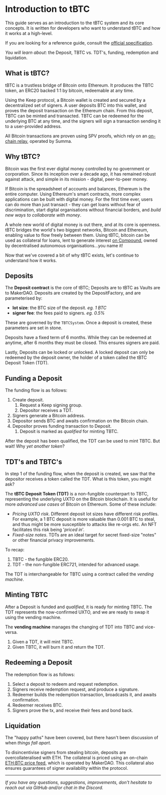 # Introduction to tBTC

This guide serves as an introduction to the tBTC system and its core concepts. It is written for developers who want to understand tBTC and how it works at a high-level.

If you are looking for a reference guide, consult the [official specification](http://docs.keep.network/tbtc/).

*You will learn about*: the Deposit, TBTC vs. TDT's, funding, redemption and liquidation.

## What is tBTC?

tBTC is a trustless bridge of Bitcoin onto Ethereum. It produces the TBTC token, an ERC20 backed 1:1 by bitcoin, redeemable at any time. 

Using the Keep protocol, a Bitcoin wallet is created and secured by a decentralized set of signers. A user deposits BTC into this wallet, and proves the deposit transaction on the Ethereum chain. From this deposit, TBTC can be minted and transacted. TBTC can be redeemed for the underlying BTC at any time, and the signers will sign a transaction sending it to a user-provided address.

All Bitcoin transactions are proven using SPV proofs, which rely on an [on-chain relay](https://github.com/summa-tx/relays), operated by Summa.

## Why tBTC?

Bitcoin was the first ever digital money controlled by no government or corporation. Since its inception over a decade ago, it has remained robust against attack, and simple in its mission - digital, peer-to-peer money.

If Bitcoin is the spreadsheet of accounts and balances, Ethereum is the entire computer. Using Ethereum's smart contracts, more complex applications can be built with digital money. For the first time ever, users can do more than just transact - they can get loans without fear of discrimination, start digital organisations without financial borders, and *build new ways to collaborate with money*. 

A whole new world of digital money is out there, and at its core is openness. tBTC bridges the world's two biggest networks, Bitcoin and Ethereum, enabling value to flow freely between them. Using tBTC, bitcoin can be used as collateral for loans, lent to generate interest [on Compound](https://compound.finance/), owned by decentralised autonomous organisations...you name it!

Now that we've covered a bit of why tBTC exists, let's continue to understand how it works.

## Deposits

The **Deposit contract** is the core of tBTC; Deposits are to tBTC as Vaults are to MakerDAO. Deposits are created by the DepositFactory, and are parameterised by:

* **lot size**: the BTC size of the deposit. *eg. 1 BTC* 
* **signer fee**: the fees paid to signers. *eg. 0.5%*

These are governed by the `TBTCSystem`. Once a deposit is created, these parameters are set in stone.

Deposits have a fixed term of 6 months. While they can be redeemed at anytime, after 6 months they must be closed. This ensures signers are paid.

Lastly, Deposits can be locked or unlocked. A locked deposit can only be redeemed by the deposit owner, the holder of a token called the tBTC Deposit Token (TDT).

## Funding a Deposit

The funding flow is as follows:

1. Create deposit.
   1. Request a Keep signing group.
   2. Depositor receives a TDT.
2. Signers generate a Bitcoin address.
3. Depositor sends BTC and awaits confirmation on the Bitcoin chain.
4. Depositor proves funding transaction to Deposit.
   1. Deposit is marked as *qualified* for minting TBTC.

After the deposit has been qualified, the TDT can be used to mint TBTC. But wait! Why *yet another token*? 

## TDT's and TBTC's

In step 1 of the funding flow, when the deposit is created, we saw that the depositor receives a token called the TDT. What is this token, you might ask?

The **tBTC Deposit Token (TDT)** is a non-fungible counterpart to TBTC, representing the underlying UXTO on the Bitcoin blockchain. It is useful for more *advanced use cases* of Bitcoin on Ethereum. Some of these include:

* *Pricing UXTO risk*. Different deposit lot sizes have different risk profiles. For example, a 1 BTC deposit is more valuable than 0.001 BTC to steal, and thus might be more susceptible to attacks like re-orgs etc. An NFT facilitates this risk being '*priced in*'.
* *Fixed-size notes*. TDTs are an ideal target for secret fixed-size "notes" or other financial privacy improvements.

To recap:

1. TBTC - the fungible ERC20.
2. TDT - the non-fungible ERC721, intended for advanced usage.

The TDT is interchangeable for TBTC using a contract called the *vending machine*.

## Minting TBTC

After a Deposit is funded and *qualified*, it is ready for minting TBTC. The TDT represents the now-confirmed UXTO, and we are ready to swap it using the vending machine.

The **vending machine** manages the changing of TDT into TBTC and vice-versa. 

1. Given a TDT, it will mint TBTC.
2. Given TBTC, it will burn it and return the TDT.

## Redeeming a Deposit

The redemption flow is as follows:

1. Select a deposit to redeem and request redemption.
2. Signers receive redemption request, and produce a signature.
3. Redeemer builds the redemption transaction, broadcasts it, and awaits confirmation.
4. Redeemer receives BTC.
5. Signers prove the tx, and receive their fees and bond back.

## Liquidation

The "happy paths" have been covered, but there hasn't been discussion of when *things fall apart*. 

To disincentivise signers from stealing bitcoin, deposits are overcollateralised with ETH. The collateral is priced using an on-chain [ETH:BTC price feed](https://github.com/keep-network/tbtc/blob/master/implementation/contracts/price-feed/BTCETHPriceFeed.sol), which is operated by MakerDAO. This collateral also ensures  guarantees of signer availability within the protocol.

---

*If you have any questions, suggestions, improvements, don't hesitate to reach out via GitHub and/or chat in the Discord.*